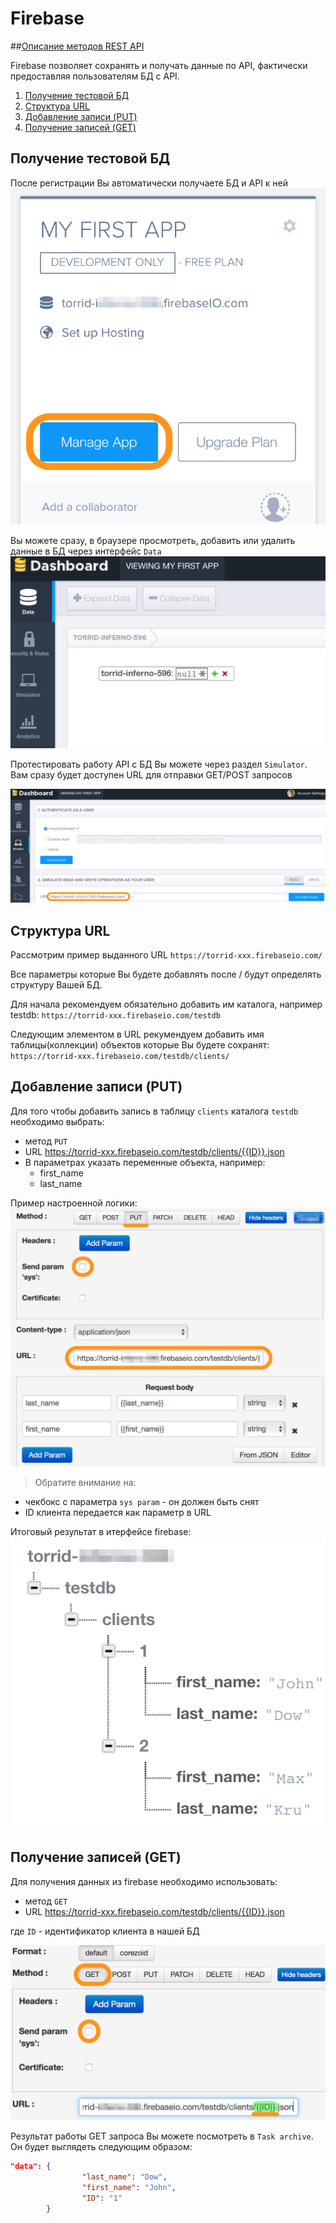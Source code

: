 # Firebase

##[Описание методов REST API](https://www.firebase.com/docs/rest/api/)

Firebase позволяет сохранять и получать данные по API, фактически предоставляя пользователям БД с API.

1.  [Получение тестовой БД](#получение-тестовой-бд)
2.  [Структура URL](#структура-url)
3.  [Добавление записи (PUT)](#добавление-записи-put)
4.  [Получение записей (GET)](#получение-записей-get)

## Получение тестовой БД

После регистрации Вы автоматически получаете БД и API к ней
![firebase](../img/firebase/Account_Firebase.png)

Вы можете сразу, в браузере просмотреть, добавить или удалить данные в БД через интерфейс `Data`
![firebase](../img/firebase/Firebase_App_Dashboard.png)

Протестировать работу API с БД Вы можете через раздел `Simulator`. Вам сразу будет доступен URL для отправки GET/POST запросов

![firebase](../img/firebase/Firebase_Simulator.png)

## Структура URL

Рассмотрим пример выданного URL
`https://torrid-xxx.firebaseio.com/`

Все параметры которые Вы будете добавлять после / будут определять структуру Вашей БД.

Для начала рекомендуем обязательно добавить им каталога, например testdb:
`https://torrid-xxx.firebaseio.com/testdb`

Следующим элементом в URL рекумендуем добавить имя таблицы(коллекции) объектов которые Вы будете сохранят:
`https://torrid-xxx.firebaseio.com/testdb/clients/`

## Добавление записи (PUT)

Для того чтобы добавить запись в таблицу `clients` каталога `testdb` необходимо выбрать:
*   метод `PUT`
*   URL https://torrid-xxx.firebaseio.com/testdb/clients/{{ID}}.json
*   В параметрах указать переменные объекта, например:
    *   first_name
    *   last_name

Пример настроенной логики:
![firebase](../img/firebase/example_put.png)

> Обратите внимание на:
*   чекбокс с параметра `sys param` - он должен быть снят
*   ID клиента передается как параметр в URL


Итоговый результат в итерфейсе firebase:
![firebase](../img/firebase/example_db_put.png)

## Получение записей (GET)

Для получения данных из firebase необходимо использовать:
*   метод `GET`
*   URL https://torrid-xxx.firebaseio.com/testdb/clients/{{ID}}.json

где `ID` - идентификатор клиента в нашей БД

![firebase](../img/firebase/example_get.png)

Результат работы GET запроса Вы можете посмотреть в `Task archive`. Он будет выглядеть следующим образом:
```json
"data": {
                "last_name": "Dow",
                "first_name": "John",
                "ID": "1"
        }
```
